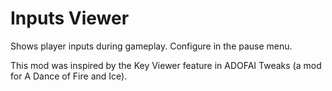 # Inputs Viewer

Shows player inputs during gameplay. Configure in the pause menu.

This mod was inspired by the Key Viewer feature in <cy>ADOFAI Tweaks</c> (a mod for <cj>A Dance of</c> <cr>Fire</c> <cj>and Ice</c>).